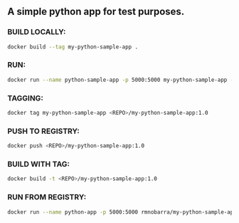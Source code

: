 ## A simple python app for test purposes.

### BUILD LOCALLY:
```bash
docker build --tag my-python-sample-app .
```

### RUN:
```bash
docker run --name python-sample-app -p 5000:5000 my-python-sample-app -d
```
### TAGGING:
```bash
docker tag my-python-sample-app <REPO>/my-python-sample-app:1.0
```
### PUSH TO REGISTRY:
```bash
docker push <REPO>/my-python-sample-app:1.0
```
### BUILD WITH TAG:
```bash
docker build -t <REPO>/my-python-sample-app:1.0
```

### RUN FROM REGISTRY:
```bash
docker run --name python-app -p 5000:5000 rmnobarra/my-python-sample-app:1.0
```


